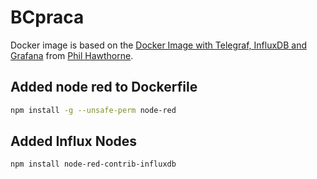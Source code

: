 # BCpraca
Docker image is based on the  [Docker Image with Telegraf, InfluxDB and Grafana](https://github.com/philhawthorne/docker-influxdb-grafana) from [Phil Hawthorne](https://github.com/philhawthorne).

## Added node red to Dockerfile
```sh
npm install -g --unsafe-perm node-red
```
## Added Influx Nodes
```sh
npm install node-red-contrib-influxdb
```


